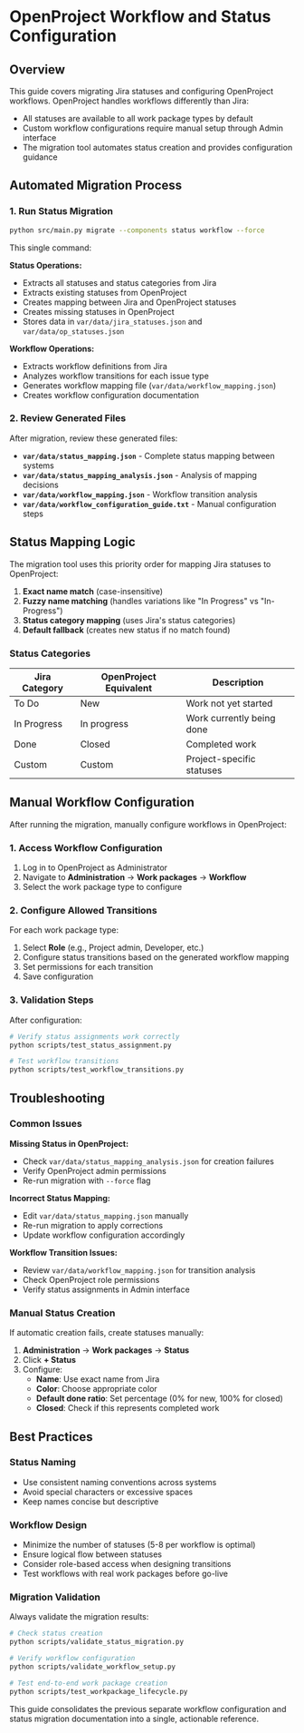# OpenProject Workflow and Status Configuration

## Overview

This guide covers migrating Jira statuses and configuring OpenProject workflows. OpenProject handles workflows differently than Jira:

- All statuses are available to all work package types by default
- Custom workflow configurations require manual setup through Admin interface
- The migration tool automates status creation and provides configuration guidance

## Automated Migration Process

### 1. Run Status Migration

```bash
python src/main.py migrate --components status workflow --force
```

This single command:

**Status Operations:**
- Extracts all statuses and status categories from Jira
- Extracts existing statuses from OpenProject
- Creates mapping between Jira and OpenProject statuses
- Creates missing statuses in OpenProject
- Stores data in `var/data/jira_statuses.json` and `var/data/op_statuses.json`

**Workflow Operations:**
- Extracts workflow definitions from Jira
- Analyzes workflow transitions for each issue type
- Generates workflow mapping file (`var/data/workflow_mapping.json`)
- Creates workflow configuration documentation

### 2. Review Generated Files

After migration, review these generated files:

- **`var/data/status_mapping.json`** - Complete status mapping between systems
- **`var/data/status_mapping_analysis.json`** - Analysis of mapping decisions
- **`var/data/workflow_mapping.json`** - Workflow transition analysis
- **`var/data/workflow_configuration_guide.txt`** - Manual configuration steps

## Status Mapping Logic

The migration tool uses this priority order for mapping Jira statuses to OpenProject:

1. **Exact name match** (case-insensitive)
2. **Fuzzy name matching** (handles variations like "In Progress" vs "In-Progress")
3. **Status category mapping** (uses Jira's status categories)
4. **Default fallback** (creates new status if no match found)

### Status Categories

| Jira Category | OpenProject Equivalent | Description |
|---------------|------------------------|-------------|
| To Do | New | Work not yet started |
| In Progress | In progress | Work currently being done |
| Done | Closed | Completed work |
| Custom | Custom | Project-specific statuses |

## Manual Workflow Configuration

After running the migration, manually configure workflows in OpenProject:

### 1. Access Workflow Configuration

1. Log in to OpenProject as Administrator
2. Navigate to **Administration** → **Work packages** → **Workflow**
3. Select the work package type to configure

### 2. Configure Allowed Transitions

For each work package type:

1. Select **Role** (e.g., Project admin, Developer, etc.)
2. Configure status transitions based on the generated workflow mapping
3. Set permissions for each transition
4. Save configuration

### 3. Validation Steps

After configuration:

```bash
# Verify status assignments work correctly
python scripts/test_status_assignment.py

# Test workflow transitions
python scripts/test_workflow_transitions.py
```

## Troubleshooting

### Common Issues

**Missing Status in OpenProject:**
- Check `var/data/status_mapping_analysis.json` for creation failures
- Verify OpenProject admin permissions
- Re-run migration with `--force` flag

**Incorrect Status Mapping:**
- Edit `var/data/status_mapping.json` manually
- Re-run migration to apply corrections
- Update workflow configuration accordingly

**Workflow Transition Issues:**
- Review `var/data/workflow_mapping.json` for transition analysis
- Check OpenProject role permissions
- Verify status assignments in Admin interface

### Manual Status Creation

If automatic creation fails, create statuses manually:

1. **Administration** → **Work packages** → **Status**
2. Click **+ Status**
3. Configure:
   - **Name**: Use exact name from Jira
   - **Color**: Choose appropriate color
   - **Default done ratio**: Set percentage (0% for new, 100% for closed)
   - **Closed**: Check if this represents completed work

## Best Practices

### Status Naming

- Use consistent naming conventions across systems
- Avoid special characters or excessive spaces
- Keep names concise but descriptive

### Workflow Design

- Minimize the number of statuses (5-8 per workflow is optimal)
- Ensure logical flow between statuses
- Consider role-based access when designing transitions
- Test workflows with real work packages before go-live

### Migration Validation

Always validate the migration results:

```bash
# Check status creation
python scripts/validate_status_migration.py

# Verify workflow configuration
python scripts/validate_workflow_setup.py

# Test end-to-end work package creation
python scripts/test_workpackage_lifecycle.py
```

This guide consolidates the previous separate workflow configuration and status migration documentation into a single, actionable reference.
